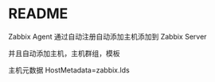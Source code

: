 # README

Zabbix Agent 通过自动注册自动添加主机添加到 Zabbix Server

并且自动添加主机，主机群组，模板

主机元数据 HostMetadata=zabbix.lds